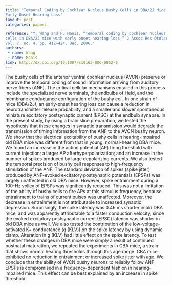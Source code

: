 ```yaml
---
title: "Temporal Coding by Cochlear Nucleus Bushy Cells in DBA/2J Mice with
Early Onset Hearing Loss"
layout: post
categories: papers

reference: "Y. Wang and P. Manis, “Temporal coding by cochlear nucleus bushy
cells in DBA/2J mice with early onset hearing loss,” J Assoc Res Otolaryngol,
vol. 7, no. 4, pp. 412–424, Dec. 2006."
authors: 
 - name: Wang
 - name: Manis
link: http://dx.doi.org/10.1007/s10162-006-0052-9
---
```


The bushy cells of the anterior ventral cochlear nucleus (AVCN) preserve or
improve the temporal coding of sound information arriving from auditory nerve
fibers (ANF). The critical cellular mechanisms entailed in this process include
the specialized nerve terminals, the endbulbs of Held, and the membrane
conductance configuration of the bushy cell. In one strain of mice (DBA/2J), an
early-onset hearing loss can cause a reduction in neurotransmitter release
probability, and a smaller and slower spontaneous miniature excitatory
postsynaptic current (EPSC) at the endbulb synapse. In the present study, by
using a brain slice preparation, we tested the hypothesis that these changes in
synaptic transmission would degrade the transmission of timing information from
the ANF to the AVCN bushy neuron. We show that the electrical excitability of
bushy cells in hearing-impaired old DBA mice was different from that in young,
normal-hearing DBA mice. We found an increase in the action potential (AP)
firing threshold with current injection; a larger AP afterhyperpolarization;
and an increase in the number of spikes produced by large depolarizing
currents. We also tested the temporal precision of bushy cell responses to
high-frequency stimulation of the ANF. The standard deviation of spikes (spike
jitter) produced by ANF-evoked excitatory postsynaptic potentials (EPSPs) was
largely unaffected in old DBA mice. However, spike entrainment during a 100-Hz
volley of EPSPs was significantly reduced. This was not a limitation of the
ability of bushy cells to fire APs at this stimulus frequency, because
entrainment to trains of current pulses was unaffected. Moreover, the decrease
in entrainment is not attributable to increased synaptic depression.
Surprisingly, the spike latency was 0.46 ms shorter in old DBA mice, and was
apparently attributable to a faster conduction velocity, since the evoked
excitatory postsynaptic current (EPSC) latency was shorter in old DBA mice as
well. We also tested the contribution of the low-voltage-activated K+
conductance (g (KLV)) on the spike latency by using dynamic clamp. Alteration
in g (KLV) had little effect on the spike latency. To test whether these
changes in DBA mice were simply a result of continued postnatal maturation, we
repeated the experiments in CBA mice, a strain that shows normal hearing
thresholds through this age range. CBA mice exhibited no reduction in
entrainment or increased spike jitter with age. We conclude that the ability of
AVCN bushy neurons to reliably follow ANF EPSPs is compromised in a
frequency-dependent fashion in hearing-impaired mice. This effect can be best
explained by an increase in spike threshold.
